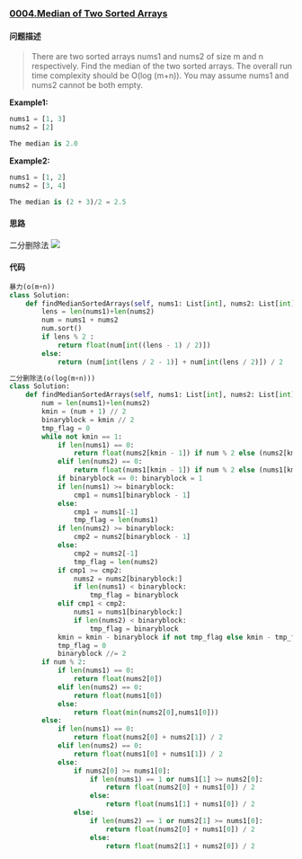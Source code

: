 ### [0004.Median of Two Sorted Arrays](https://leetcode-cn.com/problems/median-of-two-sorted-arrays/)

#### 问题描述

> There are two sorted arrays nums1 and nums2 of size m and n respectively.
> Find the median of the two sorted arrays. The overall run time complexity should be O(log (m+n)).
> You may assume nums1 and nums2 cannot be both empty.

**Example1:**
```python
nums1 = [1, 3]
nums2 = [2]

The median is 2.0
```
**Example2:**
```python
nums1 = [1, 2]
nums2 = [3, 4]

The median is (2 + 3)/2 = 2.5
```

#### 思路
二分删除法
![](http://markdown.diobrando0825.cn/2020-05-24-Screen%20Shot%202020-05-24%20at%204.19.37%20PM.png)
#### 代码

```python
暴力(o(m+n))
class Solution:
    def findMedianSortedArrays(self, nums1: List[int], nums2: List[int]) -> float:
        lens = len(nums1)+len(nums2)
        num = nums1 + nums2
        num.sort()
        if lens % 2 :
            return float(num[int((lens - 1) / 2)]) 
        else:
            return (num[int(lens / 2 - 1)] + num[int(lens / 2)]) / 2
```

```python
二分删除法(o(log(m+n)))
class Solution:
    def findMedianSortedArrays(self, nums1: List[int], nums2: List[int]) -> float:
        num = len(nums1)+len(nums2)
        kmin = (num + 1) // 2
        binaryblock = kmin // 2
        tmp_flag = 0
        while not kmin == 1:
            if len(nums1) == 0:
                return float(nums2[kmin - 1]) if num % 2 else (nums2[kmin - 1] + nums2[kmin]) / 2
            elif len(nums2) == 0:
                return float(nums1[kmin - 1]) if num % 2 else (nums1[kmin - 1] + nums1[kmin]) / 2
            if binaryblock == 0: binaryblock = 1 
            if len(nums1) >= binaryblock:
                cmp1 = nums1[binaryblock - 1]  
            else:
                cmp1 = nums1[-1]
                tmp_flag = len(nums1)
            if len(nums2) >= binaryblock:
                cmp2 = nums2[binaryblock - 1] 
            else: 
                cmp2 = nums2[-1]
                tmp_flag = len(nums2)
            if cmp1 >= cmp2:
                nums2 = nums2[binaryblock:]
                if len(nums1) < binaryblock:
                    tmp_flag = binaryblock
            elif cmp1 < cmp2:
                nums1 = nums1[binaryblock:]
                if len(nums2) < binaryblock:
                    tmp_flag = binaryblock	
            kmin = kmin - binaryblock if not tmp_flag else kmin - tmp_flag
            tmp_flag = 0
            binaryblock //= 2
        if num % 2:
            if len(nums1) == 0:
                return float(nums2[0])
            elif len(nums2) == 0:
                return float(nums1[0])
            else:
                return float(min(nums2[0],nums1[0]))  
        else:
            if len(nums1) == 0:
                return float(nums2[0] + nums2[1]) / 2
            elif len(nums2) == 0:
                return float(nums1[0] + nums1[1]) / 2
            else:
                if nums2[0] >= nums1[0]:
                    if len(nums1) == 1 or nums1[1] >= nums2[0]:
                        return float(nums2[0] + nums1[0]) / 2
                    else:
                        return float(nums1[1] + nums1[0]) / 2 
                else:
                    if len(nums2) == 1 or nums2[1] >= nums1[0]:
                        return float(nums2[0] + nums1[0]) / 2 
                    else:
                        return float(nums2[1] + nums2[0]) / 2
```